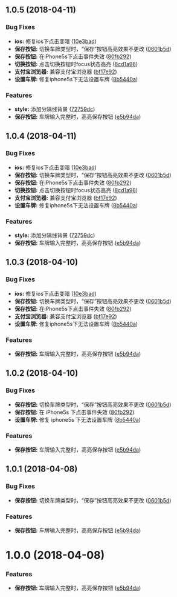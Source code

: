 <a name="1.0.5"></a>
## 1.0.5 (2018-04-11)


### Bug Fixes

* **ios:** 修复ios下点击变暗 ([10e3bad](https://github.com/liaoyinglong/plate-number-input/commit/10e3bad))
* **保存按钮:** 切换车牌类型时，“保存”按钮高亮效果不更改 ([0601b5d](https://github.com/liaoyinglong/plate-number-input/commit/0601b5d))
* **保存按钮:** 在iPhone5s下点击事件失效 ([80fb292](https://github.com/liaoyinglong/plate-number-input/commit/80fb292))
* **切换按钮:** 点击切换按钮时focus状态高亮 ([8cd1a98](https://github.com/liaoyinglong/plate-number-input/commit/8cd1a98))
* **支付宝浏览器:** 兼容支付宝浏览器 ([bf17e92](https://github.com/liaoyinglong/plate-number-input/commit/bf17e92))
* **设置车牌:** 修复iphone5s下无法设置车牌 ([8b5440a](https://github.com/liaoyinglong/plate-number-input/commit/8b5440a))


### Features

* **style:** 添加分隔线背景 ([72759dc](https://github.com/liaoyinglong/plate-number-input/commit/72759dc))
* **保存按钮:** 车牌输入完整时，高亮保存按钮 ([e5b94da](https://github.com/liaoyinglong/plate-number-input/commit/e5b94da))



<a name="1.0.4"></a>
## 1.0.4 (2018-04-11)


### Bug Fixes

* **ios:** 修复ios下点击变暗 ([10e3bad](https://github.com/liaoyinglong/plate-number-input/commit/10e3bad))
* **保存按钮:** 切换车牌类型时，“保存”按钮高亮效果不更改 ([0601b5d](https://github.com/liaoyinglong/plate-number-input/commit/0601b5d))
* **保存按钮:** 在iPhone5s下点击事件失效 ([80fb292](https://github.com/liaoyinglong/plate-number-input/commit/80fb292))
* **切换按钮:** 点击切换按钮时focus状态高亮 ([8cd1a98](https://github.com/liaoyinglong/plate-number-input/commit/8cd1a98))
* **支付宝浏览器:** 兼容支付宝浏览器 ([bf17e92](https://github.com/liaoyinglong/plate-number-input/commit/bf17e92))
* **设置车牌:** 修复iphone5s下无法设置车牌 ([8b5440a](https://github.com/liaoyinglong/plate-number-input/commit/8b5440a))


### Features

* **style:** 添加分隔线背景 ([72759dc](https://github.com/liaoyinglong/plate-number-input/commit/72759dc))
* **保存按钮:** 车牌输入完整时，高亮保存按钮 ([e5b94da](https://github.com/liaoyinglong/plate-number-input/commit/e5b94da))



<a name="1.0.3"></a>
## 1.0.3 (2018-04-10)


### Bug Fixes

* **ios:** 修复ios下点击变暗 ([10e3bad](https://github.com/liaoyinglong/plate-number-input/commit/10e3bad))
* **保存按钮:** 切换车牌类型时，“保存”按钮高亮效果不更改 ([0601b5d](https://github.com/liaoyinglong/plate-number-input/commit/0601b5d))
* **保存按钮:** 在iPhone5s下点击事件失效 ([80fb292](https://github.com/liaoyinglong/plate-number-input/commit/80fb292))
* **支付宝浏览器:** 兼容支付宝浏览器 ([bf17e92](https://github.com/liaoyinglong/plate-number-input/commit/bf17e92))
* **设置车牌:** 修复iphone5s下无法设置车牌 ([8b5440a](https://github.com/liaoyinglong/plate-number-input/commit/8b5440a))


### Features

* **保存按钮:** 车牌输入完整时，高亮保存按钮 ([e5b94da](https://github.com/liaoyinglong/plate-number-input/commit/e5b94da))



<a name="1.0.2"></a>

## 1.0.2 (2018-04-10)

### Bug Fixes

* **保存按钮:** 切换车牌类型时，“保存”按钮高亮效果不更改 ([0601b5d](https://github.com/liaoyinglong/plate-number-input/commit/0601b5d))
* **保存按钮:** 在 iPhone5s 下点击事件失效 ([80fb292](https://github.com/liaoyinglong/plate-number-input/commit/80fb292))
* **设置车牌:** 修复 iphone5s 下无法设置车牌 ([8b5440a](https://github.com/liaoyinglong/plate-number-input/commit/8b5440a))

### Features

* **保存按钮:** 车牌输入完整时，高亮保存按钮 ([e5b94da](https://github.com/liaoyinglong/plate-number-input/commit/e5b94da))

<a name="1.0.1"></a>

## 1.0.1 (2018-04-08)

### Bug Fixes

* **保存按钮:** 切换车牌类型时，“保存”按钮高亮效果不更改 ([0601b5d](https://github.com/liaoyinglong/plate-number-input/commit/0601b5d))

### Features

* **保存按钮:** 车牌输入完整时，高亮保存按钮 ([e5b94da](https://github.com/liaoyinglong/plate-number-input/commit/e5b94da))

<a name="1.0.0"></a>

# 1.0.0 (2018-04-08)

### Features

* **保存按钮:** 车牌输入完整时，高亮保存按钮 ([e5b94da](https://github.com/liaoyinglong/plate-number-input/commit/e5b94da))
